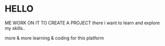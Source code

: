 # HELLO
ME WORK ON IT TO CREATE A PROJECT
there i want to learn and explore my skills..

more & more learning & coding for this platform
